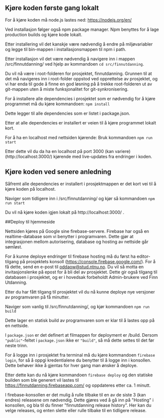 ## Kjøre koden første gang lokalt

For å kjøre koden må node.js lastes ned: 
https://nodejs.org/en/

Ved installasjon følger også npm package manager. Npm benyttes for å lage production builds og kjøre kode lokalt.

Etter installering vil det kanskje være nødvendig å endre på miljøvariabler og legge til bin-mappen i installasjonsmappen til npm i path.

Etter installasjon vil det være nødvendig å navigere inn i mappen /src/finnutdanning/ ved hjelp av kommandoen `cd src/finnutdanning`.


Du vil nå være i root-folderen for prosjektet, finnutdanning. Grunnen til at det må navigeres inn i root-folder oppstod ved opprettelse av prosjektet,
og vi har enda til gode å finne en god løsning på å trekke root-folderen ut av git-mappen uten å miste funksjonalitet for git-synkronisering.

For å installere alle dependencies i prosjektet som er nødvendig for å kjøre programmet må du kjøre kommandoen: `npm install`

Dette legger til alle dependencies som er listet i package.json.

Etter at alle dependencies er installert er veien til å kjøre programmet lokalt kort.

For å ha en localhost med nettsiden kjørende: Bruk kommandoen `npm run start`

Etter dette vil du da ha en localhost på port 3000 (kan variere) (http://localhost:3000/) kjørende med live-updates fra endringer i koden. 

## Kjøre koden ved senere anledning

Såfremt alle dependencies er installert i prosjektmappen er det kort vei til å kjøre koden på localhost.

Naviger som tidligere inn i /src/finnutdanning/ og kjør så kommandoen `npm run start`

Du vil nå kjøre koden igjen lokalt på http://localhost:3000/ .

##Deploy til hjemmeside

Nettsiden kjøres på Google sine firebase-servere. Firebase har også en realtime-database som vi benytter i programvaren.
Dette gjør at integrasjonen mellom autorisering, database og hosting av nettside går sømløst. 

For å kunne deploye endringer til firebase hosting må du først ha editor-tilgang på prosjektets konsoll (https://console.firebase.google.com/). 
For å få dette, send en e-post til oddaow@stud.ntnu.no. Du vil så motta en invitasjonslenke på epost for å bli del av prosjektet.
Dette gir også tilgang til databasen i prosjektet, og er i hovedsak forbeholdt Admin-brukere ved Finn Utdanning.

Etter du har fått tilgang til prosjektet vil du nå kunne deploye nye versjoner av programvaren på få minutter.

Naviger som vanlig til /src/finnutdanning/, og kjør kommandoen `npm run build`

Dette lager en statisk build av programvaren som er klar til å lastes opp på en nettside. 

I `package.json` er det definert at filmappen for deployment er /build. Dersom `"public"`-feltet i `package.json` ikke er `"build"`, så må dette settes til det før neste trinn.

For å logge inn i prosjektet fra terminal må du kjøre kommandoen `firebase login`, for så å oppgi kredentialene du benytter til å logge inn i konsollen.
Dette behøver ikke å gjentas for hver gang man ønsker å deploye.

Etter dette kan du nå kjøre kommandoen `firebase deploy` og den statiske builden som ble generert vil lastes til 
https://finnutdanning.firebaseapp.com/ og oppdateres etter ca. 1 minutt. 

I firebase-konsollen er det mulig å rulle tilbake til en av de siste 3 (kan endres) releasene om nødvendig. Dette gjøres ved å gå inn
på "Hosting" i konsollen, og bla til du finner "finnutdanning release history". Her kan du velge releases, og enten slette eller rulle tilbake til en tidligere release.